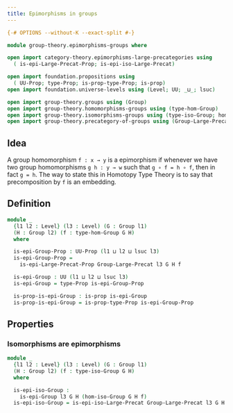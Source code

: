 ```yaml
---
title: Epimorphisms in groups
---
```


```agda
{-# OPTIONS --without-K --exact-split #-}

module group-theory.epimorphisms-groups where

open import category-theory.epimorphisms-large-precategories using
  ( is-epi-Large-Precat-Prop; is-epi-iso-Large-Precat)

open import foundation.propositions using
  ( UU-Prop; type-Prop; is-prop-type-Prop; is-prop)
open import foundation.universe-levels using (Level; UU; _⊔_; lsuc)

open import group-theory.groups using (Group)
open import group-theory.homomorphisms-groups using (type-hom-Group)
open import group-theory.isomorphisms-groups using (type-iso-Group; hom-iso-Group)
open import group-theory.precategory-of-groups using (Group-Large-Precat)
```

## Idea

A group homomorphism `f : x → y` is a epimorphism if whenever we have two group homomorphisms `g h : y → w` such that `g ∘ f = h ∘ f`, then in fact `g = h`. The way to state this in Homotopy Type Theory is to say that precomposition by `f` is an embedding.

## Definition

```agda
module _
  {l1 l2 : Level} (l3 : Level) (G : Group l1)
  (H : Group l2) (f : type-hom-Group G H)
  where

  is-epi-Group-Prop : UU-Prop (l1 ⊔ l2 ⊔ lsuc l3)
  is-epi-Group-Prop =
    is-epi-Large-Precat-Prop Group-Large-Precat l3 G H f

  is-epi-Group : UU (l1 ⊔ l2 ⊔ lsuc l3)
  is-epi-Group = type-Prop is-epi-Group-Prop

  is-prop-is-epi-Group : is-prop is-epi-Group
  is-prop-is-epi-Group = is-prop-type-Prop is-epi-Group-Prop
```

## Properties

### Isomorphisms are epimorphisms

```agda
module _
  {l1 l2 : Level} (l3 : Level) (G : Group l1)
  (H : Group l2) (f : type-iso-Group G H)
  where

  is-epi-iso-Group :
    is-epi-Group l3 G H (hom-iso-Group G H f)
  is-epi-iso-Group = is-epi-iso-Large-Precat Group-Large-Precat l3 G H f
```
